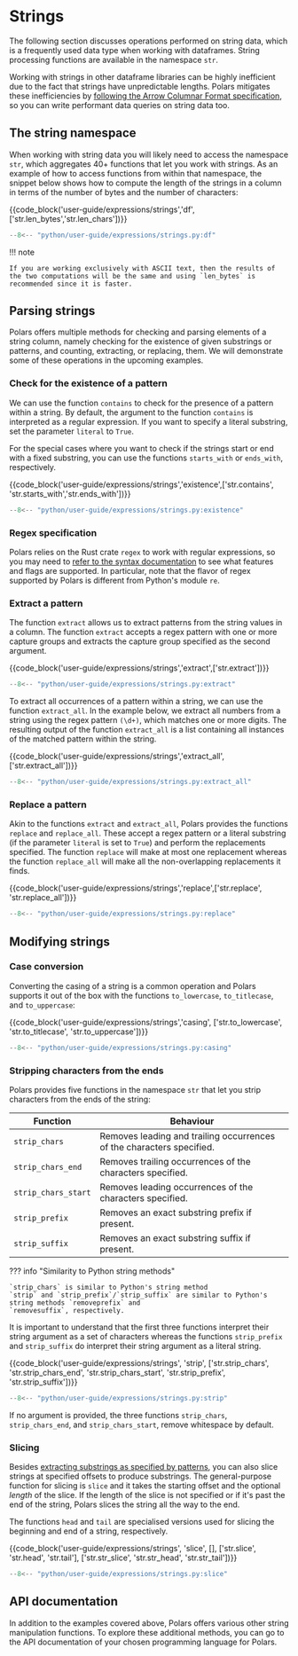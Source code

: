 # Strings

The following section discusses operations performed on string data, which is a frequently used data
type when working with dataframes. String processing functions are available in the namespace `str`.

Working with strings in other dataframe libraries can be highly inefficient due to the fact that
strings have unpredictable lengths. Polars mitigates these inefficiencies by
[following the Arrow Columnar Format specification](../concepts/data-types-and-structures.md#data-types-internals),
so you can write performant data queries on string data too.

## The string namespace

When working with string data you will likely need to access the namespace `str`, which aggregates
40+ functions that let you work with strings. As an example of how to access functions from within
that namespace, the snippet below shows how to compute the length of the strings in a column in
terms of the number of bytes and the number of characters:

{{code_block('user-guide/expressions/strings','df',['str.len_bytes','str.len_chars'])}}

```python exec="on" result="text" session="expressions/strings"
--8<-- "python/user-guide/expressions/strings.py:df"
```

!!! note

    If you are working exclusively with ASCII text, then the results of the two computations will be the same and using `len_bytes` is recommended since it is faster.

## Parsing strings

Polars offers multiple methods for checking and parsing elements of a string column, namely checking
for the existence of given substrings or patterns, and counting, extracting, or replacing, them. We
will demonstrate some of these operations in the upcoming examples.

### Check for the existence of a pattern

We can use the function `contains` to check for the presence of a pattern within a string. By
default, the argument to the function `contains` is interpreted as a regular expression. If you want
to specify a literal substring, set the parameter `literal` to `True`.

For the special cases where you want to check if the strings start or end with a fixed substring,
you can use the functions `starts_with` or `ends_with`, respectively.

{{code_block('user-guide/expressions/strings','existence',['str.contains',
'str.starts_with','str.ends_with'])}}

```python exec="on" result="text" session="expressions/strings"
--8<-- "python/user-guide/expressions/strings.py:existence"
```

### Regex specification

Polars relies on the Rust crate `regex` to work with regular expressions, so you may need to
[refer to the syntax documentation](https://docs.rs/regex/latest/regex/#syntax) to see what features
and flags are supported. In particular, note that the flavor of regex supported by Polars is
different from Python's module `re`.

### Extract a pattern

The function `extract` allows us to extract patterns from the string values in a column. The
function `extract` accepts a regex pattern with one or more capture groups and extracts the capture
group specified as the second argument.

{{code_block('user-guide/expressions/strings','extract',['str.extract'])}}

```python exec="on" result="text" session="expressions/strings"
--8<-- "python/user-guide/expressions/strings.py:extract"
```

To extract all occurrences of a pattern within a string, we can use the function `extract_all`. In
the example below, we extract all numbers from a string using the regex pattern `(\d+)`, which
matches one or more digits. The resulting output of the function `extract_all` is a list containing
all instances of the matched pattern within the string.

{{code_block('user-guide/expressions/strings','extract_all',['str.extract_all'])}}

```python exec="on" result="text" session="expressions/strings"
--8<-- "python/user-guide/expressions/strings.py:extract_all"
```

### Replace a pattern

Akin to the functions `extract` and `extract_all`, Polars provides the functions `replace` and
`replace_all`. These accept a regex pattern or a literal substring (if the parameter `literal` is
set to `True`) and perform the replacements specified. The function `replace` will make at most one
replacement whereas the function `replace_all` will make all the non-overlapping replacements it
finds.

{{code_block('user-guide/expressions/strings','replace',['str.replace', 'str.replace_all'])}}

```python exec="on" result="text" session="expressions/strings"
--8<-- "python/user-guide/expressions/strings.py:replace"
```

## Modifying strings

### Case conversion

Converting the casing of a string is a common operation and Polars supports it out of the box with
the functions `to_lowercase`, `to_titlecase`, and `to_uppercase`:

{{code_block('user-guide/expressions/strings','casing', ['str.to_lowercase', 'str.to_titlecase',
'str.to_uppercase'])}}

```python exec="on" result="text" session="expressions/strings"
--8<-- "python/user-guide/expressions/strings.py:casing"
```

### Stripping characters from the ends

Polars provides five functions in the namespace `str` that let you strip characters from the ends of
the string:

| Function            | Behaviour                                                             |
| ------------------- | --------------------------------------------------------------------- |
| `strip_chars`       | Removes leading and trailing occurrences of the characters specified. |
| `strip_chars_end`   | Removes trailing occurrences of the characters specified.             |
| `strip_chars_start` | Removes leading occurrences of the characters specified.              |
| `strip_prefix`      | Removes an exact substring prefix if present.                         |
| `strip_suffix`      | Removes an exact substring suffix if present.                         |

??? info "Similarity to Python string methods"

    `strip_chars` is similar to Python's string method
    `strip` and `strip_prefix`/`strip_suffix` are similar to Python's string methods `removeprefix` and
    `removesuffix`, respectively.

It is important to understand that the first three functions interpret their string argument as a
set of characters whereas the functions `strip_prefix` and `strip_suffix` do interpret their string
argument as a literal string.

{{code_block('user-guide/expressions/strings', 'strip', ['str.strip_chars', 'str.strip_chars_end',
'str.strip_chars_start', 'str.strip_prefix', 'str.strip_suffix'])}}

```python exec="on" result="text" session="expressions/strings"
--8<-- "python/user-guide/expressions/strings.py:strip"
```

If no argument is provided, the three functions `strip_chars`, `strip_chars_end`, and
`strip_chars_start`, remove whitespace by default.

### Slicing

Besides [extracting substrings as specified by patterns](#extract-a-pattern), you can also slice
strings at specified offsets to produce substrings. The general-purpose function for slicing is
`slice` and it takes the starting offset and the optional _length_ of the slice. If the length of
the slice is not specified or if it's past the end of the string, Polars slices the string all the
way to the end.

The functions `head` and `tail` are specialised versions used for slicing the beginning and end of a
string, respectively.

{{code_block('user-guide/expressions/strings', 'slice', [], ['str.slice', 'str.head', 'str.tail'],
['str.str_slice', 'str.str_head', 'str.str_tail'])}}

```python exec="on" result="text" session="expressions/strings"
--8<-- "python/user-guide/expressions/strings.py:slice"
```

## API documentation

In addition to the examples covered above, Polars offers various other string manipulation
functions. To explore these additional methods, you can go to the API documentation of your chosen
programming language for Polars.
